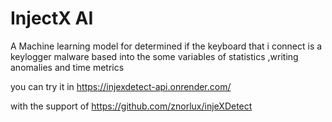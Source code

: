 # InjectX AI

A Machine learning model for determined if the keyboard that i connect is a keylogger malware based into the some variables of statistics ,writing anomalies
and time metrics

you can try it in https://injexdetect-api.onrender.com/

with the support of https://github.com/znorlux/injeXDetect

